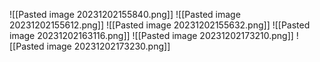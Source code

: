 ![[Pasted image 20231202155840.png]]
![[Pasted image 20231202155612.png]]
![[Pasted image 20231202155632.png]]
![[Pasted image 20231202163116.png]]
![[Pasted image 20231202173210.png]]
![[Pasted image 20231202173230.png]]
